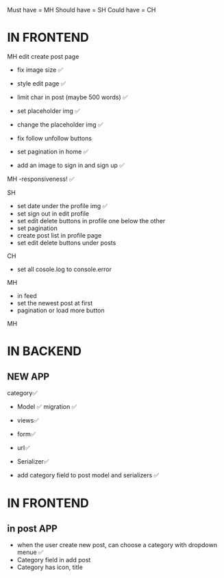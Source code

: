 
Must have = MH   Should have = SH    Could have = CH 
# IN FRONTEND 
MH
edit create post page 
- fix image size ✅
- style edit page ✅
- limit char in post (maybe 500 words) ✅
- set placeholder img ✅
- change the placeholder img ✅

- fix follow unfollow buttons
- set pagination in home ✅
- add an image to sign in and sign up  ✅

MH
-responsiveness! ✅

SH
- set date under the profile img ✅
- set sign out in edit profile
- set edit delete buttons in profile one below the other
- set pagination 
- create post list in profile page 
- set edit delete buttons under posts

CH
- set all cosole.log to console.error

MH
- in feed 
- set the newest post at first
- pagination or load more button

MH
# IN BACKEND 
## NEW APP 
 category✅
- Model ✅
migration ✅
- views✅
- form✅
- url✅
- Serializer✅

- add category field to post model and serializers ✅

# IN FRONTEND 
## in post APP
- when the user create new post, can choose a category with dropdown menue ✅
- Category field in add post
- Category has icon, title 
